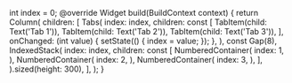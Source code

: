 int index = 0;
@override
Widget build(BuildContext context) {
return Column(
children: [
Tabs(
index: index,
children: const [
TabItem(child: Text('Tab 1')),
TabItem(child: Text('Tab 2')),
TabItem(child: Text('Tab 3')),
],
onChanged: (int value) {
setState(() {
index = value;
});
},
),
const Gap(8),
IndexedStack(
index: index,
children: const [
NumberedContainer(
index: 1,
),
NumberedContainer(
index: 2,
),
NumberedContainer(
index: 3,
),
],
).sized(height: 300),
],
);
}
